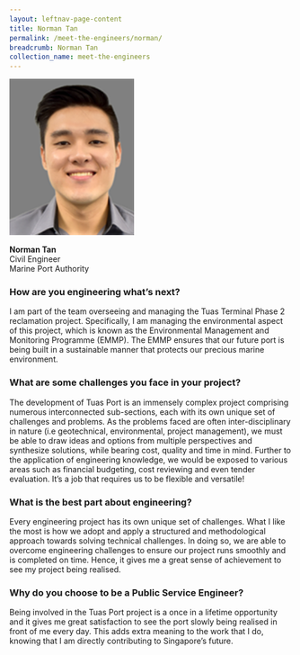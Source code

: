 ```yaml
---
layout: leftnav-page-content
title: Norman Tan
permalink: /meet-the-engineers/norman/
breadcrumb: Norman Tan
collection_name: meet-the-engineers
---
```


<img src="/images/Norman Tan.jpg" alt="Norman Tan" style="width:222px;height:278px;" align="left">
<br clear="left">
<br>
<strong> Norman Tan</strong>
<br> Civil Engineer
<br> Marine Port Authority

### How are you engineering what’s next?
I am part of the team overseeing and managing the Tuas Terminal Phase 2 reclamation project. Specifically, I am managing the environmental aspect of this project, which is known as the Environmental Management and Monitoring Programme (EMMP). The EMMP ensures that our future port is being built in a sustainable manner that protects our precious marine environment.

### What are some challenges you face in your project?
The development of Tuas Port is an immensely complex project comprising numerous interconnected sub-sections, each with its own unique set of challenges and problems. As the problems faced are often inter-disciplinary in nature (i.e geotechnical, environmental, project management), we must be able to draw ideas and options from multiple perspectives and synthesize solutions, while bearing cost, quality and time in mind. Further to the application of engineering knowledge, we would be exposed to various areas such as financial budgeting, cost reviewing and even tender evaluation. It’s a job that requires us to be flexible and versatile!

### What is the best part about engineering?
Every engineering project has its own unique set of challenges. What I like the most is how we adopt and apply a structured and methodological approach towards solving technical challenges. In doing so, we are able to overcome engineering challenges to ensure our project runs smoothly and is completed on time. Hence, it gives me a great sense of achievement to see my project being realised.

### Why do you choose to be a Public Service Engineer?
Being involved in the Tuas Port project is a once in a lifetime opportunity and it gives me great satisfaction to see the port slowly being realised in front of me every day. This adds extra meaning to the work that I do, knowing that I am directly contributing to Singapore’s future.
